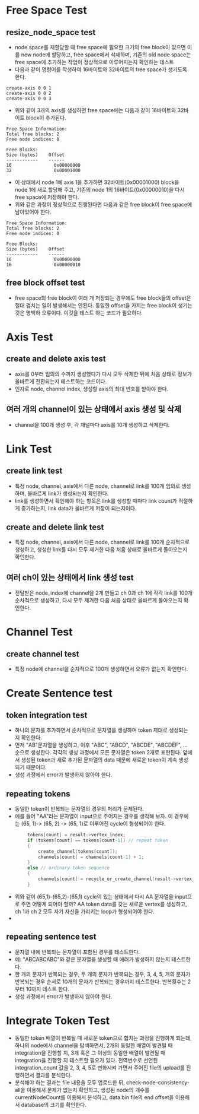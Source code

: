 # Free Space Test
## resize_node_space test
- node space를 재할당할 때 free space에 필요한 크기의 free block이 있으면 이를 new node에 할당하고, free space에서 삭제하며, 기존의 old node space는 free space에 추가하는 작업이 정상적으로 이루어지는지 확인하는 테스트
- 다음과 같이 명령어를 작성하여 16바이트와 32바이트의 free space가 생기도록 한다. 
```shell
create-axis 0 0 1
create-axis 0 0 2
create-axis 0 0 3
```
- 위와 같이 3개의 axis를 생성하면 free space에는 다음과 같이 16바이트와 32바이트 block이 추가된다. 
```shell
Free Space Information:
Total free blocks: 2
Free node indices: 0

Free Blocks:
Size (bytes)    Offset
------------    ------
16                0x00000000
32                0x00001000
```
- 이 상태에서 node 1에 axis 1을 추가하면 32바이트(0x00001000) block을 node 1에 새로 할당해 주고, 기존의 node 1의 16바이트(0x00000010)을 다시 free space에 저장해야 한다. 
- 위와 같은 과정이 정상적으로 진행된다면 다음과 같은 free block이 free space에 남아있어야 한다. 
```shell
Free Space Information:
Total free blocks: 2
Free node indices: 0

Free Blocks:
Size (bytes)    Offset
------------    ------
16                0x00000000
16                0x00000010
```

## free block offset test
- free space의 free block이 여러 개 저장되는 경우에도 free block들의 offset은 절대 겹치는 일이 발생해서는 안된다. 동일한 offset을 가지는 free block이 생기는 것은 명백하 오류이다. 이것을 테스트 하는 코드가 필요하다. 

# Axis Test
## create and delete axis test
- axis를 0부터 임의의 수까지 생성했다가 다시 모두 삭제한 뒤에 처음 상태로 정보가 올바르게 전환되는지 테스트하는 코드이다. 
- 인자로 node, channel index, 생성할 axis의 최대 번호를 받아야 한다. 
## 여러 개의 channel이 있는 상태에서 axis 생성 및 삭제
- channel을 100개 생성 후, 각 채널마다 axis를 10개 생성하고 삭제한다. 
# Link Test
## create link test
- 특정 node, channel, axis에서 다른 node, channel로  link를 100개 임의로 생성하며, 올바르게 link가 생성되는지 확인한다. 
- link를 생성하면서 확인해야 하는 항목은 link를 생성할 때마다 link count가 적절하게 증가하는지, link data가 올바르게 저장이 되는지이다. 
## create and delete link test
- 특정 node, channel, axis에서 다른 node, channel로  link를 100개 순차적으로 생성하고, 생성한 link를 다시 모두 제거한 다음 처음 상태로 올바르게 돌아오는지 확인한다. 
## 여러 ch이 있는 상태에서 link 생성 test
- 전달받은 node_index에 channel을 2개 만들고 ch 0과 ch 1에 각각 link를 100개 순차적으로 생성하고, 다시 모두 제거한 다음 처음 상태로 올바르게 돌아오는지 확인한다. 
# Channel Test
## create channel test
- 특정 node에 channel을 순차적으로 100개 생성하면서 오류가 없는지 확인한다. 
# Create Sentence test
## token integration test
- 하나의 문자를 추가하면서 순차적으로 문자열을 생성하며 token 제대로 생성되는지 확인한다. 
- 먼저 "AB"문자열을 생성하고, 이후 "ABC", "ABCD", "ABCDE", "ABCDEF", ... 순으로 생성한다. 각각의 생성 과정에서 모든 문자열은 token 2개로 표현된다. 앞에서 생성된 token과 새로 추가된 문자열의 data 때문에 새로운 token이 계속 생성되기 때문이다. 
- 생성 과정에서 error가 발생하지 않아야 한다. 
## repeating tokens
- 동일한 token이 반복되는 문자열의 경우의 처리가 문제된다. 
- 예를 들어 "AA"라는 문자열이 input으로 주어지는 경우를 생각해 보자. 이 경우에는 (65, 1)-> (65, 2) -> (65, 1)로 이루어진 cycle이 형성되어야 한다. 
```c
        tokens[count] = result->vertex_index;
        if (tokens[count] == tokens[count-1]) // repeat token
        {
            create_channel(tokens[count]);
            channels[count] = channels[count-1] + 1;
        }
        else // ordinary token sequence
        {
            channels[count] = recycle_or_create_channel(result->vertex_index);
        }
```
- 위와 같이 (65,1)-(65,2)-(65,1) cycle이 있는 상태에서 다시 AA 문자열을 input으로 주면 어떻게 되어야 할까? AA token data를 갖는 새로운 vertex를 생성하고, ch 1과 ch 2 모두 자기 자신을 가리키는 loop가 형성되어야 한다. 
- 
## repeating sentence test
- 문자열 내에 반복되는 문자열이 포함된 경우를 테스트한다. 
- 예: "ABCABCABC"와 같은 문자열을 생성할 때 에러가 발생하지 않는지 테스트한다. 
- 한 개의 문자가 반복되는 경우, 두 개의 문자가 반복되는 경우, 3, 4, 5, 개의 문자가 반복되는 경우 순서로 10개의 문자가 반복되는 경우까지 테스트한다. 반복횟수는 2부터 10까지 테스트 한다. 
- 생성 과정에서 error가 발생하지 않아야 한다. 

# Integrate Token Test
- 동일한 token 배열이 반복될 때 새로운 token으로 합치는 과정을 진행하게 되는데, 하나의 node에서 channel을 탐색하면서, 2개의 동일한 배열이 발견될 때 integration을 진행할 지, 3개 혹은 그 이상의 동일한 배열이 발견될 때 integration을 진행할 지 테스트할 필요가 있다. 전역변수로 선언된 integration_count 값을 2, 3, 4, 5로 변화시켜 가면서 주어진 file의 upload를 진행하면서 결과를 분석한다. 
- 분석해야 하는 결과는 file 내용을 모두 업로드한 뒤, check-node-consistency-all을 이용해서 문제가 없는지 확인하고, 생성된 node의 개수를 currentNodeCount를 이용해서 분석하고, data.bin file의 end offset을 이용해서 database의 크기를 확인한다. 